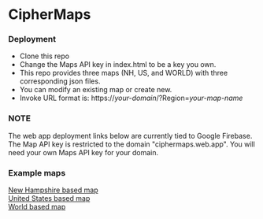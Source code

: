 # CipherMaps

### Deployment
- Clone this repo
- Change the Maps API key in index.html to be a key you own.
- This repo provides three maps (NH, US, and WORLD) with three corresponding json files.
- You can modify an existing map or create new.
- Invoke URL format is: https://_your-domain_/?Region=_your-map-name_

### NOTE
The web app deployment links below are currently tied to Google Firebase.  The Map API key is restricted to the domain "ciphermaps.web.app".  You will need your own Maps API key for your domain.

### Example maps
[New Hampshire based map](https://ciphermaps.web.app/?region=NH)  
[United States based map](https://ciphermaps.web.app/?region=US)  
[World based map](https://ciphermaps.web.app/?region=WORLD)  

